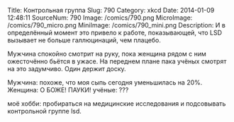 Title: Контрольная группа 
Slug: 790 
Category: xkcd 
Date: 2014-01-09 12:48:11 
SourceNum: 790 
Image: /comics/790.png 
MicroImage: /comics/790_micro.png 
MiniImage: /comics/790_mini.png 
Description: И в определённый момент это привело к работе, показывающей, что LSD вызывает не больше галлюцинаций, чем плацебо. 

Мужчина спокойно смотрит на руку, пока женщина рядом с ним ожесточённо бьётся в ужасе. На переднем плане пака учёных смотрят на это задумчиво. Один держит доску.

Мужчина: похоже, что моя сыпь сегодня уменьшилась на 20%.
Женщина: О БОЖЕ! ПАУКИ!
учёные: ???

моё хобби: пробираться на медицинские исследования и подсовывать контрольной группе lsd.